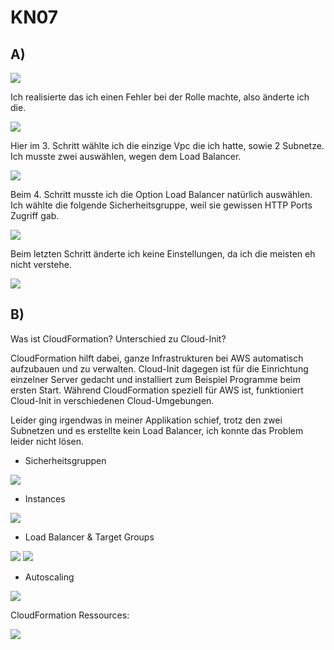 # KN07

## A)

![](Screenshots/BEREICH1.png?raw=true)

Ich realisierte das ich einen Fehler bei der Rolle machte, also änderte ich die. 

![](Screenshots/BEREICH1EINHALB.png?raw=true)

Hier im 3. Schritt wählte ich die einzige Vpc die ich hatte, sowie 2 Subnetze. Ich musste zwei auswählen, wegen dem Load Balancer. 

![](Screenshots/BEREICH2.png?raw=true) 

Beim 4. Schritt musste ich die Option Load Balancer natürlich auswählen. Ich wählte die folgende Sicherheitsgruppe, weil sie gewissen HTTP Ports Zugriff gab.

![](Screenshots/BEREICH3.png?raw=true)

Beim letzten Schritt änderte ich keine Einstellungen, da ich die meisten eh nicht verstehe.

![](Screenshots/BEREICH4.png?raw=true)

## B)

Was ist CloudFormation? Unterschied zu Cloud-Init?

CloudFormation hilft dabei, ganze Infrastrukturen bei AWS automatisch aufzubauen und zu verwalten. Cloud-Init dagegen ist für die Einrichtung einzelner Server gedacht und installiert zum Beispiel Programme beim ersten Start. Während CloudFormation speziell für AWS ist, funktioniert Cloud-Init in verschiedenen Cloud-Umgebungen.


Leider ging irgendwas in meiner Applikation schief, trotz den zwei Subnetzen und es erstellte kein Load Balancer, ich konnte das Problem leider nicht lösen.

- Sicherheitsgruppen

![](Screenshots/SECGROUPV2.png?raw=true)

- Instances

![](Screenshots/INSTANCESV2.png?raw=true)

- Load Balancer & Target Groups

![](Screenshots/LOADBALANCERV2.png?raw=true)
![](Screenshots/TARGETGROUPV2.png?raw=true)

- Autoscaling

![](Screenshots/AUTOSCALINGV2.png?raw=true)

CloudFormation Ressources:

![](Screenshots/CLOUDFORMATION.png?raw=true)
